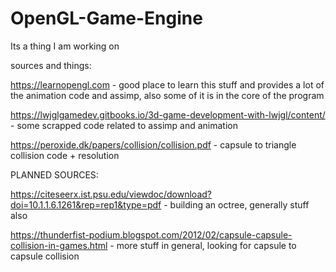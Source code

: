 # OpenGL-Game-Engine
Its a thing I am working on

sources and things:

https://learnopengl.com - good place to learn this stuff and provides a lot of the animation code and assimp, also some of it is in the core of the program

https://lwjglgamedev.gitbooks.io/3d-game-development-with-lwjgl/content/ - some scrapped code related to assimp and animation

https://peroxide.dk/papers/collision/collision.pdf - capsule to triangle collision code + resolution


PLANNED SOURCES:

https://citeseerx.ist.psu.edu/viewdoc/download?doi=10.1.1.6.1261&rep=rep1&type=pdf - building an octree, generally stuff also

https://thunderfist-podium.blogspot.com/2012/02/capsule-capsule-collision-in-games.html - more stuff in general, looking for capsule to capsule collision
